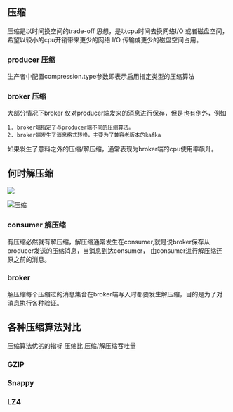 ## 压缩
压缩是以时间换空间的trade-off 思想，是以cpu时间去换网络I/O 或者磁盘空间，希望以较小的cpu开销带来更少的网络
I/O 传输或更少的磁盘空间占用。
### producer 压缩
生产者中配置compression.type参数即表示启用指定类型的压缩算法
### broker 压缩
大部分情况下broker 仅对producer端发来的消息进行保存，但是也有例外，例如

    1. broker端指定了与producer端不同的压缩算法。
    2. broker端发生了消息格式转换，主要为了兼容老版本的kafka
 如果发生了意料之外的压缩/解压缩，通常表现为broker端的cpu使用率飙升。
 ## 何时解压缩
 
![](//img/压缩.png)

 ![压缩](https://github.com/small-Teenager/kafka-study/blob/master/img/%E5%8E%8B%E7%BC%A9.png)
 ### consumer 解压缩
 有压缩必然就有解压缩，解压缩通常发生在consumer,就是说broker保存从producer发送的压缩消息，当消息到达consumer，
 由consumer进行解压缩还原之前的消息。
 ### broker 
解压缩每个压缩过的消息集合在broker端写入时都要发生解压缩，目的是为了对消息执行各种验证。

## 各种压缩算法对比
压缩算法优劣的指标 压缩比   压缩/解压缩吞吐量
### GZIP
### Snappy 
### LZ4 